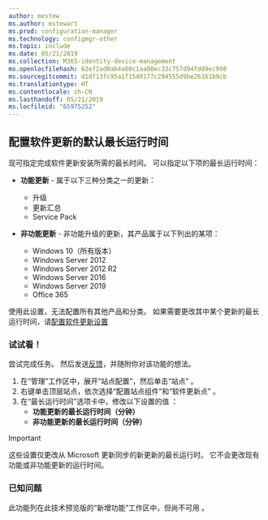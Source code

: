 ```yaml
---
author: mestew
ms.author: mstewart
ms.prod: configuration-manager
ms.technology: configmgr-other
ms.topic: include
ms.date: 05/21/2019
ms.collection: M365-identity-device-management
ms.openlocfilehash: 62ef2ad0ab4a80c1aa00ec33c757d94fd89ec998
ms.sourcegitcommit: d1df13fc95a1f1540177c294555d9be26161b9cb
ms.translationtype: HT
ms.contentlocale: zh-CN
ms.lasthandoff: 05/21/2019
ms.locfileid: "65975252"
---
```

## <a name="bkmk_timeout"></a> 配置软件更新的默认最长运行时间

<!--3734426-->

现可指定完成软件更新安装所需的最长时间。 可以指定以下项的最长运行时间：

- **功能更新** - 属于以下三种分类之一的更新：
    - 升级
    - 更新汇总
    - Service Pack

- **非功能更新** - 非功能升级的更新，其产品属于以下列出的某项：
    - Windows 10（所有版本）
    - Windows Server 2012
    - Windows Server 2012 R2
    - Windows Server 2016
    - Windows Server 2019
    - Office 365

使用此设置，无法配置所有其他产品和分类。 如果需要更改其中某个更新的最长运行时间，请[配置软件更新设置](/sccm/sum/get-started/manage-settings-for-software-updates#BKMK_SoftwareUpdatesSettings)

### <a name="try-it-out"></a>试试看！

尝试完成任务。 然后发送[反馈](/sccm/core/understand/find-help#product-feedback)，并随附你对该功能的想法。

1. 在“管理”工作区中，展开“站点配置”，然后单击“站点”    。
1. 右键单击顶层站点，依次选择“配置站点组件”和“软件更新点”   。
1. 在“最长运行时间”选项卡中，修改以下设置的值  ： 
   - **功能更新的最长运行时间（分钟）**
   - **非功能更新的最长运行时间（分钟）**

> [!IMPORTANT]  
> 这些设置仅更改从 Microsoft 更新同步的新更新的最长运行时。 它不会更改现有功能或非功能更新的运行时间。

### <a name="known-issue"></a>已知问题

此功能列在此技术预览版的“新增功能”工作区中，但尚不可用  。
